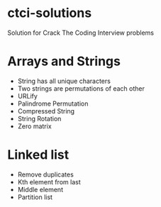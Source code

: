 # ctci-solutions
Solution for Crack The Coding Interview problems

# Arrays and Strings
* String has all unique characters
* Two strings are permutations of each other
* URLify
* Palindrome Permutation
* Compressed String
* String Rotation
* Zero matrix

# Linked list
* Remove duplicates
* Kth element from last
* Middle element
* Partition list
